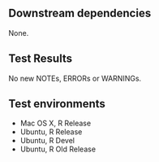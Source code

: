 ## Downstream dependencies

None.

## Test Results

No new NOTEs, ERRORs or WARNINGs.

## Test environments

* Mac OS X, R Release
* Ubuntu, R Release
* Ubuntu, R Devel
* Ubuntu, R Old Release

